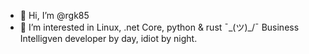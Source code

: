 - 👋 Hi, I’m @rgk85
- 👀 I’m interested in Linux, .net Core, python & rust
¯\_(ツ)_/¯  Business Intelligven developer by day, idiot by night.

<!---
rgk85/rgk85 is a ✨ special ✨ repository because its `README.md` (this file) appears on your GitHub profile.
You can click the Preview link to take a look at your changes.
--->
